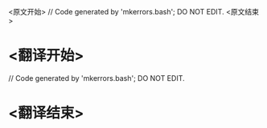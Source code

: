 
<原文开始>
// Code generated by 'mkerrors.bash'; DO NOT EDIT.
<原文结束>

# <翻译开始>
// Code generated by 'mkerrors.bash'; DO NOT EDIT.
# <翻译结束>

